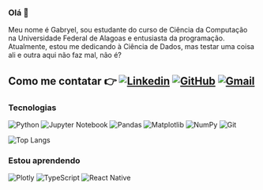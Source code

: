 ### Olá 👋
Meu nome é Gabryel, sou estudante do curso de Ciência da Computação na Universidade Federal de Alagoas e entusiasta da programação. Atualmente, estou me dedicando à Ciência de Dados, mas testar uma coisa ali e outra aqui não faz mal, não é?

Como me contatar 👉
[![Linkedin](https://img.shields.io/badge/LinkedIn-0077B5?style=for-the-badge&logo=linkedin&logoColor=white)](https://www.linkedin.com/in/gabryeladriano/)
[![GitHub](https://img.shields.io/badge/GitHub-100000?style=for-the-badge&logo=github&logoColor=white)](https://github.com/byelde)
[![Gmail](https://img.shields.io/badge/Gmail-D14836?style=for-the-badge&logo=gmail&logoColor=white)](<mailto:byelpessoal@gmail.com>)
---

### Tecnologias
![Python](https://img.shields.io/badge/python-3670A0?style=for-the-badge&logo=python&logoColor=ffdd54)
![Jupyter Notebook](https://img.shields.io/badge/jupyter-%23FA0F00.svg?style=for-the-badge&logo=jupyter&logoColor=white)
![Pandas](https://img.shields.io/badge/pandas-%23150458.svg?style=for-the-badge&logo=pandas&logoColor=white)
![Matplotlib](https://img.shields.io/badge/Matplotlib-%23ffffff.svg?style=for-the-badge&logo=Matplotlib&logoColor=black)
![NumPy](https://img.shields.io/badge/numpy-%23013243.svg?style=for-the-badge&logo=numpy&logoColor=white)
![Git](https://img.shields.io/badge/git-%23F05033.svg?style=for-the-badge&logo=git&logoColor=white)

![Top Langs](https://github-readme-stats.vercel.app/api/top-langs/?username=byelde&hide_progress=true&theme=holi)

### Estou aprendendo
![Plotly](https://img.shields.io/badge/Plotly-%233F4F75.svg?style=for-the-badge&logo=plotly&logoColor=white)
![TypeScript](https://img.shields.io/badge/typescript-%23007ACC.svg?style=for-the-badge&logo=typescript&logoColor=white)
![React Native](https://img.shields.io/badge/react_native-%2320232a.svg?style=for-the-badge&logo=react&logoColor=%2361DAFB)
